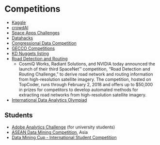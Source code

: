# Competitions

* [Kaggle](https://www.kaggle.com/competitions)
* [crowdAI](https://www.crowdai.org)  
* [Space Apps Challenges](https://2017.spaceappschallenge.org/challenges/)
* [Datahacks](https://datahack.analyticsvidhya.com/contest/practice-problem-age-detection/)
* [Congressional Data Competition](https://www.challenge.gov/list/)
* [GECCO Competitions](http://gecco-2018.sigevo.org/index.html/tiki-index.php?page=Competitions)
* [KD Nuggets listing](https://www.kdnuggets.com/competitions/)
* [Road Detection and Routing](https://www.iqt.org/cosmiq-works-radiant-solutions-and-nvidia-announce-third-spacenettm-competition-road-detection-and-routing-challenge/#new_tab)
  - CosmiQ Works, Radiant Solutions, and NVIDIA today announced the launch of their third SpaceNet™ competition, “Road Detection and Routing Challenge,” to derive road network and routing information from high-resolution satellite imagery. The competition, hosted on TopCoder, runs through February 2, 2018 and offers up to $50,000 in prizes for competitors to develop automated methods for extracting road networks from high-resolution satellite imagery.
* [International Data Analytics Olympiad](http://idao.world/)

## Students
* [Adobe Analytics Challenge](http://adobeanalyticschallenge.com/) (for university students)
* [ASEAN Data Mining Competition](https://www.youthop.com/competitions/asean-date-science-competition-2018), Asia
* [Data Mining Cup - International Student Competition](https://www.data-mining-cup.com/)




